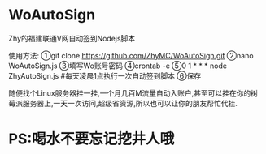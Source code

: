 # WoAutoSign
Zhy的福建联通V网自动签到Nodejs脚本

使用方法:
①git clone https://github.com/ZhyMC/WoAutoSign.git
②nano WoAutoSign.js
③填写Wo账号密码
④crontab -e
⑤0 1 * * * node ZhyAutoSign.js  #每天凌晨1点执行一次自动签到脚本
⑥保存

随便找个Linux服务器挂一挂,一个月几百M流量自动入账户,甚至可以挂在你的树莓派服务器上,一天一次访问,超级省资源,所以也可以让你的朋友帮忙代挂.

# PS:喝水不要忘记挖井人哦
